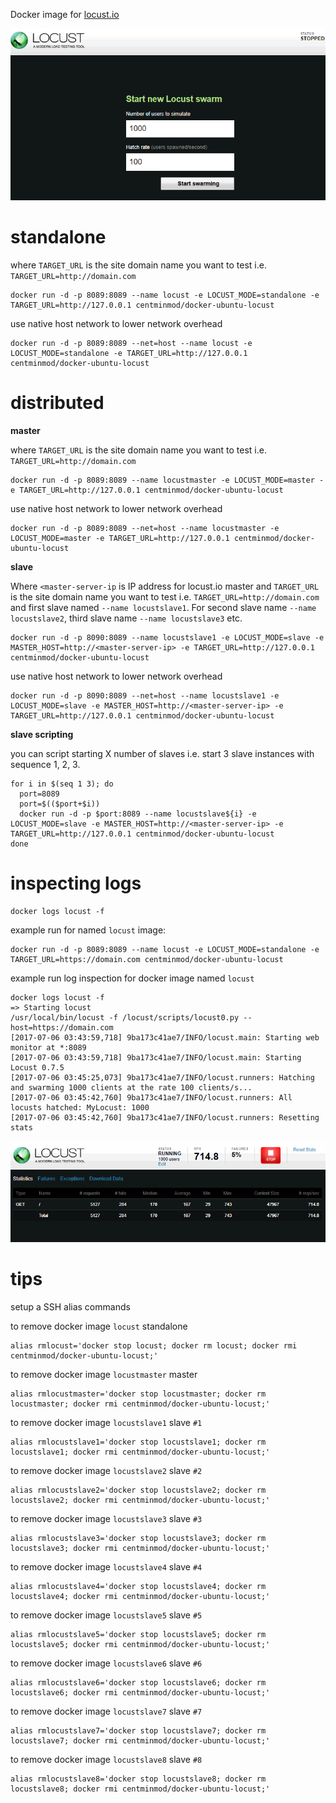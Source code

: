 Docker image for [locust.io](http://locust.io)

![](images/locust-01.png)

# standalone

where `TARGET_URL` is the site domain name you want to test i.e. `TARGET_URL=http://domain.com`

    docker run -d -p 8089:8089 --name locust -e LOCUST_MODE=standalone -e TARGET_URL=http://127.0.0.1 centminmod/docker-ubuntu-locust

use native host network to lower network overhead

    docker run -d -p 8089:8089 --net=host --name locust -e LOCUST_MODE=standalone -e TARGET_URL=http://127.0.0.1 centminmod/docker-ubuntu-locust

# distributed

**master**

where `TARGET_URL` is the site domain name you want to test i.e. `TARGET_URL=http://domain.com`

    docker run -d -p 8089:8089 --name locustmaster -e LOCUST_MODE=master -e TARGET_URL=http://127.0.0.1 centminmod/docker-ubuntu-locust

use native host network to lower network overhead

    docker run -d -p 8089:8089 --net=host --name locustmaster -e LOCUST_MODE=master -e TARGET_URL=http://127.0.0.1 centminmod/docker-ubuntu-locust

**slave**

Where `<master-server-ip` is IP address for locust.io master and `TARGET_URL` is the site domain name you want to test i.e. `TARGET_URL=http://domain.com` and first slave named `--name locustslave1`. For second slave name `--name locustslave2`, third slave name `--name locustslave3` etc.

    docker run -d -p 8090:8089 --name locustslave1 -e LOCUST_MODE=slave -e MASTER_HOST=http://<master-server-ip> -e TARGET_URL=http://127.0.0.1 centminmod/docker-ubuntu-locust

use native host network to lower network overhead

    docker run -d -p 8090:8089 --net=host --name locustslave1 -e LOCUST_MODE=slave -e MASTER_HOST=http://<master-server-ip> -e TARGET_URL=http://127.0.0.1 centminmod/docker-ubuntu-locust

**slave scripting**

you can script starting X number of slaves i.e. start 3 slave instances with sequence 1, 2, 3.

    for i in $(seq 1 3); do
      port=8089
      port=$(($port+$i))
      docker run -d -p $port:8089 --name locustslave${i} -e LOCUST_MODE=slave -e MASTER_HOST=http://<master-server-ip> -e TARGET_URL=http://127.0.0.1 centminmod/docker-ubuntu-locust
    done

# inspecting logs

    docker logs locust -f

example run for named `locust` image:

    docker run -d -p 8089:8089 --name locust -e LOCUST_MODE=standalone -e TARGET_URL=https://domain.com centminmod/docker-ubuntu-locust

example run log inspection for docker image named `locust`

    docker logs locust -f
    => Starting locust
    /usr/local/bin/locust -f /locust/scripts/locust0.py --host=https://domain.com
    [2017-07-06 03:43:59,718] 9ba173c41ae7/INFO/locust.main: Starting web monitor at *:8089
    [2017-07-06 03:43:59,718] 9ba173c41ae7/INFO/locust.main: Starting Locust 0.7.5
    [2017-07-06 03:45:25,073] 9ba173c41ae7/INFO/locust.runners: Hatching and swarming 1000 clients at the rate 100 clients/s...
    [2017-07-06 03:45:42,760] 9ba173c41ae7/INFO/locust.runners: All locusts hatched: MyLocust: 1000
    [2017-07-06 03:45:42,760] 9ba173c41ae7/INFO/locust.runners: Resetting stats

![](images/locust-02.png)

# tips

setup a SSH alias commands

to remove docker image `locust` standalone

    alias rmlocust='docker stop locust; docker rm locust; docker rmi centminmod/docker-ubuntu-locust;'

to remove docker image `locustmaster` master

    alias rmlocustmaster='docker stop locustmaster; docker rm locustmaster; docker rmi centminmod/docker-ubuntu-locust;'

to remove docker image `locustslave1` slave `#1`

    alias rmlocustslave1='docker stop locustslave1; docker rm locustslave1; docker rmi centminmod/docker-ubuntu-locust;'

to remove docker image `locustslave2` slave `#2`

    alias rmlocustslave2='docker stop locustslave2; docker rm locustslave2; docker rmi centminmod/docker-ubuntu-locust;'

to remove docker image `locustslave3` slave `#3`

    alias rmlocustslave3='docker stop locustslave3; docker rm locustslave3; docker rmi centminmod/docker-ubuntu-locust;'

to remove docker image `locustslave4` slave `#4`

    alias rmlocustslave4='docker stop locustslave4; docker rm locustslave4; docker rmi centminmod/docker-ubuntu-locust;'

to remove docker image `locustslave5` slave `#5`

    alias rmlocustslave5='docker stop locustslave5; docker rm locustslave5; docker rmi centminmod/docker-ubuntu-locust;'

to remove docker image `locustslave6` slave `#6`

    alias rmlocustslave6='docker stop locustslave6; docker rm locustslave6; docker rmi centminmod/docker-ubuntu-locust;'

to remove docker image `locustslave7` slave `#7`

    alias rmlocustslave7='docker stop locustslave7; docker rm locustslave7; docker rmi centminmod/docker-ubuntu-locust;'

to remove docker image `locustslave8` slave `#8`

    alias rmlocustslave8='docker stop locustslave8; docker rm locustslave8; docker rmi centminmod/docker-ubuntu-locust;'
